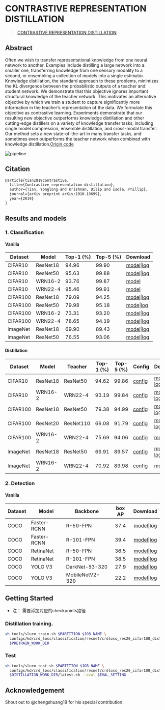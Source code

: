 # CONTRASTIVE REPRESENTATION DISTILLATION

> [CONTRASTIVE REPRESENTATION DISTILLATION](https://arxiv.org/abs/1910.10699)

## Abstract

Often we wish to transfer representational knowledge from one neural network to another. Examples include distilling a large network into a smaller one, transferring knowledge from one sensory modality to a second, or ensembling a collection of models into a single estimator. Knowledge distillation, the standard approach to these problems, minimizes the KL divergence between the probabilistic outputs of a teacher and student network. We demonstrate that this objective ignores important structural knowledge of the teacher network. This motivates an alternative objective by which we train a student to capture signiﬁcantly more information in the teacher’s representation of the data. We formulate this objective as contrastive learning. Experiments demonstrate that our resulting new objective outperforms knowledge distillation and other cutting-edge distillers on a variety of knowledge transfer tasks, including single model compression, ensemble distillation, and cross-modal transfer. Our method sets a new state-of-the-art in many transfer tasks, and sometimes even outperforms the teacher network when combined with knowledge distillation.[Origin code](http://github.com/HobbitLong/RepDistiller)

![pipeline](../../../../docs/en/imgs/model_zoo/crd/pipeline.jpg)

## Citation

```latex
@article{tian2019contrastive,
  title={Contrastive representation distillation},
  author={Tian, Yonglong and Krishnan, Dilip and Isola, Phillip},
  journal={arXiv preprint arXiv:1910.10699},
  year={2019}
}
```

## Results and models

### 1. Classification

#### Vanilla

| Dataset  | Model    | Top-1 (%) | Top-5 (%) | Download                                                     |
| -------- | -------- | --------- | --------- | ------------------------------------------------------------ |
| CIFAR10  | ResNet18 | 94.96     | 99.90     | [model](http://autolink.parrots.sensetime.com/pages/model/share/bea0668b-070e-42e5-826e-631d4fa8bf5c)\|[log](http://autolink.parrots.sensetime.com/pages/model/share/e841104e-0694-468a-adb8-75da0f412206) |
| CIFAR10  | ResNet50 | 95.63     | 99.88     | [model](http://autolink.parrots.sensetime.com/pages/model/share/ce7671be-88d2-40c5-9028-b1c70c0df3df)\|[log](http://autolink.parrots.sensetime.com/pages/model/share/21ee8493-b65e-4fac-b537-2b21914b55ac) |
| CIFAR10  | WRN16-2  | 93.76     | 99.87     | [model](http://autolink.parrots.sensetime.com/pages/model/share/58b8335a-0796-4873-bb7c-cf1f7f784654) |
| CIFAR10  | WRN22-4  | 95.46     | 99.91     | [model](http://autolink.parrots.sensetime.com/pages/model/share/7b99884b-ebe6-4aed-bfc3-d1cd5a817ff0) |
| CIFAR100 | ResNet18 | 79.09     | 94.25     | [model](http://autolink.parrots.sensetime.com/pages/model/share/e351d2fc-61f1-4c7e-ad3e-93c6c2f0d55d)\|[log](http://autolink.parrots.sensetime.com/pages/model/share/ce67a748-c6c7-46e8-a4a0-eae18a73dd6a) |
| CIFAR100 | ResNet50 | 79.98     | 95.18     | [mode](http://autolink.parrots.sensetime.com/pages/model/share/60054563-5d01-4b89-84fb-f0314781cc4c)\|[log](http://autolink.parrots.sensetime.com/pages/model/share/dcbc41f2-1931-41f4-ba53-c2eb4bb625c7) |
| CIFAR100 | WRN16-2  | 73.31     | 93.20     | [model](http://autolink.parrots.sensetime.com/pages/model/share/e94ac90b-9eb2-47f7-bde9-874ef33a864b)\|[log](http://autolink.parrots.sensetime.com/pages/model/share/6df6c5c6-3a40-4183-9652-eea8fbe1e442) |
| CIFAR100 | WRN22-4  | 78.65     | 94.19     | [model](http://autolink.parrots.sensetime.com/pages/model/share/b6c235b2-f046-4733-be10-f9e0a9947d7e)\|[log](http://autolink.parrots.sensetime.com/pages/model/share/eb2427cc-e78b-45f1-9106-8c9e61c79897) |
| ImageNet | ResNet18 | 69.90     | 89.43     | [model](https://download.openmmlab.com/mmclassification/v0/resnet/resnet18_8xb32_in1k_20210831-fbbb1da6.pth)\|[log](https://download.openmmlab.com/mmclassification/v0/resnet/resnet18_8xb32_in1k_20210831-fbbb1da6.log.json) |
| ImageNet | ResNet50 | 76.55     | 93.06     | [model](https://download.openmmlab.com/mmclassification/v0/resnet/resnet50_8xb32_in1k_20210831-ea4938fc.pth)\|[log](https://download.openmmlab.com/mmclassification/v0/resnet/resnet50_8xb32_in1k_20210831-ea4938fc.log.json) |

#### Distillation

| Dataset  | Model    | Teacher  | Top-1 (%) | Top-5 (%) | Config   | Download  |
| -------- | -------- | -------- | --------- | --------- | -------| ------- |
| CIFAR10  | ResNet18 | ResNet50 |   94.62  |   99.86   | [config](configs/kd/crd_loss/classification/resnet/crdloss_res18_cifar10_distillation_8xb16_teacher_res50_dimout128_with_kdhead.py)   | [model & log](https://autolink.sensetime.com/pages/model/share/c09b1eaf-323c-458d-a384-53dcb51ff5cb) |
| CIFAR10  | WRN16-2  | WRN22-4  |  93.19  |  99.84  |[config](configs/kd/crd_loss/classification/wideresnet/crdloss_wrn16_2_cifar10_distillation_8xb16_teacher_wrn22_4.py)                   | [model & log](https://autolink.sensetime.com/pages/model/share/59c17cca-807f-4a5f-942f-6d1b574e04b5) |
| CIFAR100 | ResNet18 | ResNet50 |   79.38   |  94.99  | [config](configs/kd/crd_loss/classification/resnet/crdloss_res18_cifar100_distillation_8xb16_teacher_res50_dimout128.py)                   | [model & log](https://autolink.sensetime.com/pages/model/share/96f63509-edf3-4bf6-90b1-32f875182803) |
| CIFAR100 | ResNet20 | ResNet110 |  69.08    |  91.79  | [config](configs/kd/crd_loss/classification/resnet/crdloss_res20_cifar100_distillation_8xb16_teacher_res110.py)                   | [model & log](https://autolink.sensetime.com/pages/model/share/2866045a-b662-4a83-80e9-d49188c388b0) |
| CIFAR100 | WRN16-2  | WRN22-4  | 75.69 |  94.06   | [config](../../../configs/kd/crd_loss/classification/wideresnet/crdloss_wrn16_2_cifar100_distillation_8xb16_teacher_wrn22_4.py)                   | [model](http://autolink.parrots.sensetime.com/pages/model/share/6f616b03-50be-47bc-b125-7803c3b279f1)\|[log](http://autolink.parrots.sensetime.com/pages/model/share/b036e072-6dca-42b5-8b43-8aa92593b9f7) |
| ImageNet | ResNet18 | ResNet50 |  69.91   |  89.57 | [config](configs/kd/crd_loss/classification/resnet/crdloss_res18_imagenet_distillation_8xb32_teacher_res50_dimout_256.py)                   | [model & log](https://autolink.sensetime.com/pages/model/share/b58df955-c581-477a-87af-15a501b65fdd) |
| ImageNet | WRN16-2 | WRN22-4 |  70.92   |  89.98 | [config](configs/kd/crd_loss/classification/resnet/crdloss_res20_cifar100_distillation_8xb16_teacher_res110.py)                   | [model](http://autolink.parrots.sensetime.com/pages/model/share/a9ad7977-1a83-4ea9-ae1f-f10752cb90ad)\|[log](http://autolink.parrots.sensetime.com/pages/model/share/0593c8cc-b11b-44c4-bd15-19fbeb0f7bf5) |

### 2. Detection

#### Vanilla

| Dataset | Model       | Backbone        | box AP |                                                                                                                                                  Download                                                                                                                                                   |
| ------- | ----------- | --------------- | :----: | :---------------------------------------------------------------------------------------------------------------------------------------------------------------------------------------------------------------------------------------------------------------------------------------------------------: |
| COCO    | Faster-RCNN | R-50-FPN        |  37.4  |   [model](https://download.openmmlab.com/mmdetection/v2.0/faster_rcnn/faster_rcnn_r50_fpn_1x_coco/faster_rcnn_r50_fpn_1x_coco_20200130-047c8118.pth)\|[log](https://download.openmmlab.com/mmdetection/v2.0/faster_rcnn/faster_rcnn_r50_fpn_1x_coco/faster_rcnn_r50_fpn_1x_coco_20200130_204655.log.json)   |
| COCO    | Faster-RCNN | R-101-FPN       |  39.4  | [model](https://download.openmmlab.com/mmdetection/v2.0/faster_rcnn/faster_rcnn_r101_fpn_1x_coco/faster_rcnn_r101_fpn_1x_coco_20200130-f513f705.pth)\|[log](https://download.openmmlab.com/mmdetection/v2.0/faster_rcnn/faster_rcnn_r101_fpn_1x_coco/faster_rcnn_r101_fpn_1x_coco_20200130_204655.log.json) |
| COCO    | RetinaNet   | R-50-FPN        |  36.5  |         [model](https://download.openmmlab.com/mmdetection/v2.0/retinanet/retinanet_r50_fpn_1x_coco/retinanet_r50_fpn_1x_coco_20200130-c2398f9e.pth)\|[log](https://download.openmmlab.com/mmdetection/v2.0/retinanet/retinanet_r50_fpn_1x_coco/retinanet_r50_fpn_1x_coco_20200130_002941.log.json)         |
| COCO    | RetinaNet   | R-101-FPN       |  38.5  |       [model](https://download.openmmlab.com/mmdetection/v2.0/retinanet/retinanet_r101_fpn_1x_coco/retinanet_r101_fpn_1x_coco_20200130-7a93545f.pth)\|[log](https://download.openmmlab.com/mmdetection/v2.0/retinanet/retinanet_r101_fpn_1x_coco/retinanet_r101_fpn_1x_coco_20200130_003055.log.json)       |
| COCO    | YOLO V3     | DarkNet-53-320  |  27.9  |                    [model](https://download.openmmlab.com/mmdetection/v2.0/yolo/yolov3_d53_320_273e_coco/yolov3_d53_320_273e_coco-421362b6.pth)\|[log](https://download.openmmlab.com/mmdetection/v2.0/yolo/yolov3_d53_320_273e_coco/yolov3_d53_320_273e_coco-20200819_172101.log.json)                     |
| COCO    | YOLO V3     | MobileNetV2-320 |  22.2  |            [model](https://download.openmmlab.com/mmdetection/v2.0/yolo/yolov3_d53_320_273e_coco/yolov3_d53_320_273e_coco-421362b6.pth)\|[log](https://download.openmmlab.com/mmdetection/v2.0/yolo/yolov3_mobilenetv2_320_300e_coco/yolov3_mobilenetv2_320_300e_coco_20210719_215349.log.json)             |






## Getting Started
+ 注： 需要添加对应的checkpoints路径
### Distillation training.

```bash
sh tools/slurm_train.sh $PARTITION $JOB_NAME \
  configs/kd/crd_loss/classification/resnet/crdloss_res20_cifar100_distillation_8xb16_teacher_res110.py\
  $PRETRAIN_WORK_DIR


```


### Test


```bash
sh tools/slurm_test.sh $PARTITION $JOB_NAME \
  configs/kd/crd_loss/classification/resnet/crdloss_res20_cifar100_distillation_8xb16_teacher_res110.py\
  $DISTILLATION_WORK_DIR/latest.sh --eval $EVAL_SETTING
```

## Acknowledgement

Shout out to @chengshuang18 for his special contribution.
